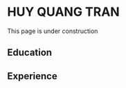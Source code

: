 HUY QUANG TRAN
============

This page is under construction


Education
---------


Experience
----------
